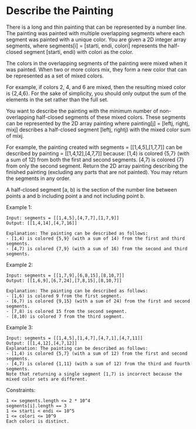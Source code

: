 # Describe the Painting

There is a long and thin painting that can be represented by a number line. The painting was painted with multiple overlapping segments where each segment was painted with a unique color. You are given a 2D integer array segments, where segments[i] = [starti, endi, colori] represents the half-closed segment [starti, endi) with colori as the color.

The colors in the overlapping segments of the painting were mixed when it was painted. When two or more colors mix, they form a new color that can be represented as a set of mixed colors.

For example, if colors 2, 4, and 6 are mixed, then the resulting mixed color is {2,4,6}.
For the sake of simplicity, you should only output the sum of the elements in the set rather than the full set.

You want to describe the painting with the minimum number of non-overlapping half-closed segments of these mixed colors. These segments can be represented by the 2D array painting where painting[j] = [leftj, rightj, mixj] describes a half-closed segment [leftj, rightj) with the mixed color sum of mixj.

For example, the painting created with segments = [[1,4,5],[1,7,7]] can be described by painting = [[1,4,12],[4,7,7]] because:
[1,4) is colored {5,7} (with a sum of 12) from both the first and second segments.
[4,7) is colored {7} from only the second segment.
Return the 2D array painting describing the finished painting (excluding any parts that are not painted). You may return the segments in any order.

A half-closed segment [a, b) is the section of the number line between points a and b including point a and not including point b.

 

Example 1:


    Input: segments = [[1,4,5],[4,7,7],[1,7,9]]
    Output: [[1,4,14],[4,7,16]]
    
    Explanation: The painting can be described as follows:
    - [1,4) is colored {5,9} (with a sum of 14) from the first and third segments.
    - [4,7) is colored {7,9} (with a sum of 16) from the second and third segments.

Example 2:


    Input: segments = [[1,7,9],[6,8,15],[8,10,7]]
    Output: [[1,6,9],[6,7,24],[7,8,15],[8,10,7]]
    
    Explanation: The painting can be described as follows:
    - [1,6) is colored 9 from the first segment.
    - [6,7) is colored {9,15} (with a sum of 24) from the first and second segments.
    - [7,8) is colored 15 from the second segment.
    - [8,10) is colored 7 from the third segment.

Example 3:


    Input: segments = [[1,4,5],[1,4,7],[4,7,1],[4,7,11]]
    Output: [[1,4,12],[4,7,12]]
    Explanation: The painting can be described as follows:
    - [1,4) is colored {5,7} (with a sum of 12) from the first and second segments.
    - [4,7) is colored {1,11} (with a sum of 12) from the third and fourth segments.
    Note that returning a single segment [1,7) is incorrect because the mixed color sets are different.
 

Constraints:

    1 <= segments.length <= 2 * 10^4
    segments[i].length == 3
    1 <= starti < endi <= 10^5
    1 <= colori <= 10^9
    Each colori is distinct.
